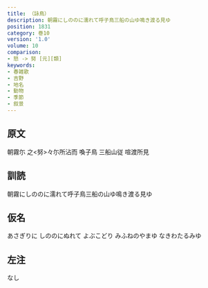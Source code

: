 ```yaml
---
title: （詠鳥）
description: 朝霧にしののに濡れて呼子鳥三船の山ゆ鳴き渡る見ゆ
position: 1831
category: 巻10
version: '1.0'
volume: 10
comparison:
- 怒 -> 努 [元][類]
keywords:
- 春雑歌
- 吉野
- 地名
- 動物
- 季節
- 叙景
---
```


## 原文

朝霧尓 之<努>々尓所沾而 喚子鳥 三船山従 喧渡所見

## 訓読

朝霧にしののに濡れて呼子鳥三船の山ゆ鳴き渡る見ゆ

## 仮名

あさぎりに しののにぬれて よぶこどり みふねのやまゆ なきわたるみゆ

## 左注

なし

